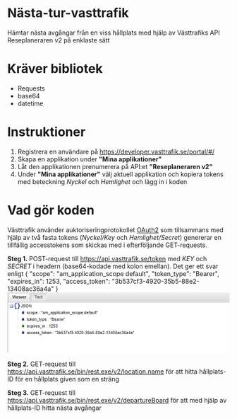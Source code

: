# Nästa-tur-vasttrafik
Hämtar nästa avgångar från en viss hållplats med hjälp av Västtrafiks API Reseplaneraren v2 på enklaste sätt

# Kräver bibliotek
- Requests
- base64
- datetime

# Instruktioner
1. Registrera en användare på https://developer.vasttrafik.se/portal/#/
2. Skapa en applikation under **"Mina applikationer"**
3. Låt den applikationen prenumerera på API:et **"Reseplaneraren v2"**
4. Under **"Mina applikationer"** välj aktuell applikation och kopiera tokens med beteckning *Nyckel* och *Hemlighet* och lägg in i koden 

# Vad gör koden
Västtrafik använder auktoriseringprotokollet [OAuth2](https://en.wikipedia.org/wiki/OAuth) som tillsammans med hjälp av två fasta tokens (*Nyckel/Key* och *Hemlighet/Secret*) genererar en tillfällig accesstokens som skickas med i efterföljande GET-requests.

**Steg 1.** POST-request till https://api.vasttrafik.se/token med *KEY* och *SECRET* i headern (base64-kodade med kolon emellan). Det ger ett svar enligt
{
    "scope": "am_application_scope default",
    "token_type": "Bearer",
    "expires_in": 1253,
    "access_token": "3b537cf3-4920-35b5-88e2-13408ac36a4a"
}
![Alt text](/pics/Pic1.png?raw=true "Optional Title")

**Steg 2.** GET-request till https://api.vasttrafik.se/bin/rest.exe/v2/location.name  för att hitta hållplats-ID för en hållplats given som en sträng

**Steg 3.** GET-request till https://api.vasttrafik.se/bin/rest.exe/v2/departureBoard  för att med hjälp av hållplats-ID hitta nästa avgångar
